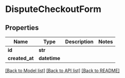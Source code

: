 # DisputeCheckoutForm

## Properties
Name | Type | Description | Notes
------------ | ------------- | ------------- | -------------
**id** | **str** |  | 
**created_at** | **datetime** |  | 

[[Back to Model list]](../README.md#documentation-for-models) [[Back to API list]](../README.md#documentation-for-api-endpoints) [[Back to README]](../README.md)


